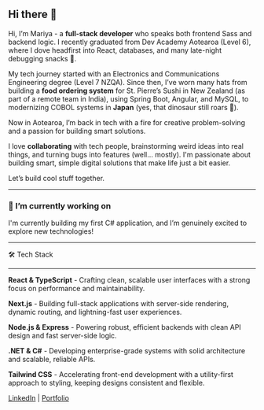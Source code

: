 ## Hi there 👋

Hi, I’m Mariya - a **full-stack developer** who speaks both frontend Sass and backend logic. I recently graduated from Dev Academy Aotearoa (Level 6), where I dove headfirst into React, databases, and many late-night debugging snacks 🍫.

My tech journey started with an Electronics and Communications Engineering degree (Level 7 NZQA). Since then, I’ve worn many hats  from building a **food ordering system** for St. Pierre’s Sushi in New Zealand (as part of a remote team in India), using Spring Boot, Angular, and MySQL, to modernizing COBOL systems in **Japan** (yes, that dinosaur still roars 🦖).

Now in Aotearoa, I’m back in tech with a  fire for creative problem-solving and a passion for building smart solutions.

I love **collaborating** with tech people, brainstorming weird ideas into real things, and turning bugs into features (well… mostly). I'm passionate about building smart, simple digital solutions that make life just a bit easier.

Let’s build cool stuff together.

---------------------------------------------------------------------------------------------------------------------------
### 🔭 I’m currently working on

I'm currently building my first C# application, and I’m genuinely excited to explore new technologies!

-------------------------------------------------------------------------------------------------------------------------

🛠 Tech Stack 
________________
**React & TypeScript** - Crafting clean, scalable user interfaces with a strong focus on performance and maintainability.

**Next.js** - Building full-stack applications with server-side rendering, dynamic routing, and lightning-fast user experiences.

**Node.js & Express** - Powering robust, efficient backends with clean API design and fast server-side logic.

**.NET & C#** - Developing enterprise-grade systems with solid architecture and scalable, reliable APIs.

**Tailwind CSS** - Accelerating front-end development with a utility-first approach to styling, keeping designs consistent and flexible.

[LinkedIn](https://www.linkedin.com/in/tommariya/) | [Portfolio](https://mariyatom-portfolio.vercel.app/) 


<!--
**mariyatom/MariyaTom** is a ✨ _special_ ✨ repository because its `README.md` (this file) appears on your GitHub profile.

Here are some ideas to get you started:

- 🔭 I’m currently working on ...
- 🌱 I’m currently learning ...
- 👯 I’m looking to collaborate on ...
- 🤔 I’m looking for help with ...
- 💬 Ask me about ...
- 📫 How to reach me: ...
- 😄 Pronouns: ...
- ⚡ Fun fact: ...
-->
